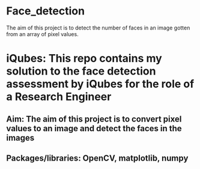 # Face_detection
The aim of this project is to detect the number of faces in an image gotten from an array of pixel values. 

# iQubes: This repo contains my solution to the face detection assessment by iQubes for the role of a Research Engineer

## Aim: The aim of this project is to convert pixel values to an image and detect the faces in the images

## Packages/libraries: OpenCV, matplotlib, numpy
